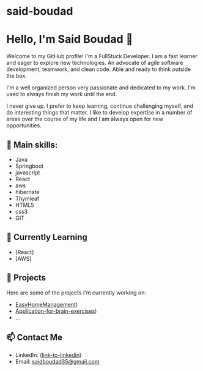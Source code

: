 # said-boudad
# Hello, I'm Said Boudad 👋

Welcome to my GitHub profile! I'm a FullStuck Developer.
I am a fast learner and eager to explore new technologies. An advocate of agile software development, teamwork, and clean code. Able and ready to think outside the box.

I'm a well organized person very passionate and dedicated to my work. I'm used to always finish my work until the end.

I never give up. I prefer to keep learning, continue challenging myself, and do interesting things that matter. I like to develop expertise in a number of areas over the course of my life and I am always open for new opportunities.

## 🌱 Main skills:
- Java
- Springboot
- javascript
- React
- aws
- hibernate
- Thymleaf
- HTML5
- css3
- GIT

## 🌱 Currently Learning

- [React]
- [AWS]

## 🔭 Projects

Here are some of the projects I'm currently working on:

- [EasyHomeManagement](https://github.com/SaidBoudad/EasyHomeManagement))
- [Application-for-brain-exercises](https://github.com/SaidBoudad/Application-for-brain-exercises))
- ...

## 📫 Contact Me

- LinkedIn: ([link-to-linkedin](https://github.com/SaidBoudad))
- Email: saidboudad35@gmail.com
